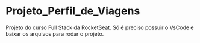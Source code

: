# Projeto_Perfil_de_Viagens
Projeto do curso Full Stack da RocketSeat.
Só é preciso possuir o VsCode e baixar os arquivos para rodar o projeto.
